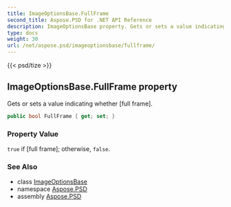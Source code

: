 ```yaml
---
title: ImageOptionsBase.FullFrame
second_title: Aspose.PSD for .NET API Reference
description: ImageOptionsBase property. Gets or sets a value indicating whether full frame
type: docs
weight: 30
url: /net/aspose.psd/imageoptionsbase/fullframe/
---
```

{{< psd/tize >}}
## ImageOptionsBase.FullFrame property

Gets or sets a value indicating whether [full frame].

```csharp
public bool FullFrame { get; set; }
```

### Property Value

`true` if [full frame]; otherwise, `false`.

### See Also

* class [ImageOptionsBase](../)
* namespace [Aspose.PSD](../../imageoptionsbase/)
* assembly [Aspose.PSD](../../../)


